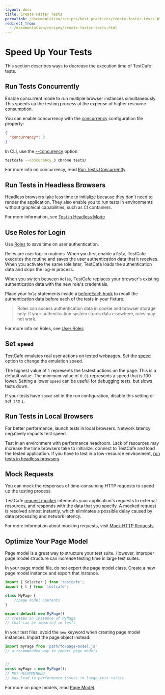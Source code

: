 ```yaml
---
layout: docs
title: Create Faster Tests
permalink: /documentation/recipes/best-practices/create-faster-tests.html
redirect_from:
  - /documentation/recipes/create-faster-tests.html
---
```

# Speed Up Your Tests

This section describes ways to decrease the execution time of TestCafe tests.

## Run Tests Concurrently

Enable concurrent mode to run multiple browser instances simultaneously. This speeds up the testing process at the expense of higher resource consumption.

You can enable concurrency with the [concurrency](../../reference/configuration-file.md#concurrency) configuration file property:

```json
{
  "concurrency": 3
}
```

In CLI, use the [--concurency](../../reference/command-line-interface.md#-c-n---concurrency-n) option:

```sh
testcafe --concurency 3 chrome tests/
```

For more info on concurrency, read [Run Tests Concurrently](../../guides/basic-guides/run-tests.md#run-tests-concurrently).

## Run Tests in Headless Browsers

Headless browsers take less time to initialize because they don't need to render the application. They also enable you to run tests in environments without graphical capabilities, such as CI containers.

For more information, see [Test in Headless Mode](../../guides/concepts/browsers.md#test-in-headless-mode)

## Use Roles for Login

Use [Roles](../../guides/advanced-guides/authentication.md#user-roles) to save time on user authentication.

Roles are user log-in routines. When you first enable a `Role`, TestCafe executes the routine and saves the user authentication data that it receives. When you activate the same role later, TestCafe loads the authentication data and skips the log-in process.

When you switch between `Roles`, TestCafe replaces your browser's existing authentication data with the new role's credentials.

Place your `Role` statements inside a [beforeEach hook](../../reference/test-api/fixture/beforeeach.md) to recall the authentication data before each of the tests in your fixture.

> Roles can access authentication data in cookie and browser storage only. If your authentication system stores data elsewhere, roles may not work.

For more info on Roles, see [User Roles](../../guides/advanced-guides/authentication.md#user-roles)

## Set `speed`

TestCafe emulates real user actions on tested webpages. Set the [speed](../../reference/command-line-interface.md#--speed-factor) option to change the emulation speed.

The highest value of `1` represents the fastest actions on the page. This is a default value. The minimum value of `0.01` represents a speed that is 100 lower. Setting a lower `speed` can be useful for debugging tests, but slows tests down.

If your tests have `speed` set in the run configuration, disable this setting or set it to `1`.

## Run Tests in Local Browsers

For better performance, launch tests in local browsers. Network latency negatively impacts test speed.

Test in an environment with performance headroom. Lack of resources may increase the time browsers take to initialize, connect to TestCafe and load the tested application. If you have to test in a low-resource environment, [run tests in headless browsers](#run-tests-in-headless-browsers).

## Mock Requests

You can mock the responses of time-consuming HTTP requests to speed up the testing process.

TestCafe [request mocker](../../reference/test-api/requestmock/README.md) intercepts your application's requests to external resources, and responds with the data that you specify. A mocked request is resolved almost instantly, which eliminates a possible delay caused by data processing and network latency.

For more information about mocking requests, visit [Mock HTTP Requests](../../guides/advanced-guides/intercept-http-requests.md#mock-http-requests).

## Optimize Your Page Model

Page model is a great way to structure your test suite. However, improper page model structure can increase testing time in large test suites.

In your page model file, do not export the page model class. Create a new page model instance and export that instance.

```js
import { Selector } from 'testcafe';
import { t } from 'testcafe';

class MyPage {
    //page model contents
}

export default new MyPage()
// creates an instance of MyPage
// that can be imported in tests
```

In your test files, avoid the `new` keyword when creating page model instances. Import the page object instead:

```js
import myPage from 'path/to/page-model.js'
// a recommended way to import page models


//
const myPage = new MyPage();
// NOT RECOMMENDED
// may lead to performance issues in large test suites
```

For more on page models, read [Page Model](../../guides/concepts/page-model.md).
